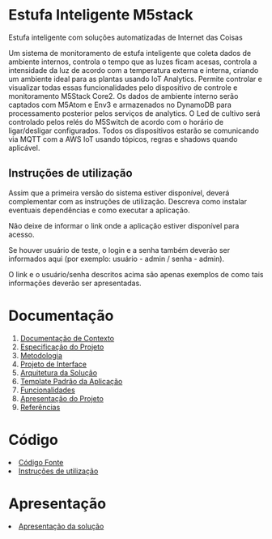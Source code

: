 # Estufa Inteligente M5stack
 Estufa inteligente com soluções automatizadas de Internet das Coisas

Um sistema de monitoramento de estufa inteligente que coleta dados de ambiente internos, controla o tempo que as luzes ficam acesas, controla a intensidade da luz de acordo com a temperatura externa e interna, criando um ambiente ideal para as plantas usando IoT Analytics. Permite controlar e visualizar todas essas funcionalidades pelo dispositivo de controle e monitoramento M5Stack Core2. Os dados de ambiente interno serão captados com M5Atom e Env3 e armazenados no DynamoDB para processamento posterior pelos serviços de analytics. O Led de cultivo será controlado pelos relés do M5Switch de acordo com o horário de ligar/desligar configurados. Todos os dispositivos estarão se comunicando via MQTT com a AWS IoT usando tópicos, regras e shadows quando aplicável.

## Instruções de utilização

Assim que a primeira versão do sistema estiver disponível, deverá complementar com as instruções de utilização. Descreva como instalar eventuais dependências e como executar a aplicação.

Não deixe de informar o link onde a aplicação estiver disponível para acesso.

Se houver usuário de teste, o login e a senha também deverão ser informados aqui (por exemplo: usuário - admin / senha - admin).

O link e o usuário/senha descritos acima são apenas exemplos de como tais informações deverão ser apresentadas.

# Documentação

<ol>
<li><a href="docs/01-documentacao-de-contexto.md"> Documentação de Contexto</a></li>
<li><a href="docs/02-especificacao-do-projeto.md"> Especificação do Projeto</a></li>
<li><a href="docs/03-metodologia.md"> Metodologia</a></li>
<li><a href="docs/04-projeto-de-interface.md"> Projeto de Interface</a></li>
<li><a href="docs/05-arquitetura-da-solucao.md"> Arquitetura da Solução</a></li>
<li><a href="docs/06-template-padrao-da-aplicacao.md"> Template Padrão da Aplicação</a></li>
<li><a href="docs/07-funcionalidades.md"> Funcionalidades</a></li>
<li><a href="docs/08-apresentacao-do-projeto.md"> Apresentação do Projeto</a></li>
<li><a href="docs/09-referencias.md"> Referências</a></li>
</ol>

# Código

<li><a href="src/"> Código Fonte</a></li>
<li><a href="src/README.md"> Instruções de utilização</a></li>

# Apresentação

<li><a href="presentation/README.md"> Apresentação da solução</a></li>